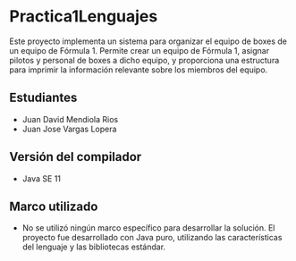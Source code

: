 # Practica1Lenguajes
Este proyecto implementa un sistema para organizar el equipo de boxes de un equipo de Fórmula 1. Permite crear un equipo de Fórmula 1, asignar pilotos y personal de boxes a dicho equipo, y proporciona una estructura para imprimir la información relevante sobre los miembros del equipo.

## Estudiantes
- Juan David Mendiola Rios
- Juan Jose Vargas Lopera

## Versión del compilador
- Java SE 11

## Marco utilizado
- No se utilizó ningún marco específico para desarrollar la solución. El proyecto fue desarrollado con Java puro, utilizando las características del lenguaje y las bibliotecas estándar.
